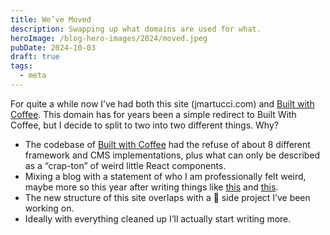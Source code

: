 ```yaml
---
title: We’ve Moved
description: Swapping up what domains are used for what.
heroImage: /blog-hero-images/2024/moved.jpeg
pubDate: 2024-10-03
draft: true
tags:
  - meta
---
```


For quite a while now I’ve had both this site (jmartucci.com) and [Built with Coffee](https://builtwith.coffee). This domain has for years been a simple redirect to Built With Coffee, but I decide to split to two into two different things. Why?
- The codebase of [Built with Coffee](https://builtwith.coffee) had the refuse of about 8 different framework and CMS implementations, plus what can only be described as a “crap-ton” of weird little React components.
- Mixing a blog with a statement of who I am professionally felt weird, maybe more so this year after writing things like [this](https://jmartucci.com/blog/2024/doom-or-the-market-for-web-developers-in-2024/) and [this](https://jmartucci.com/blog/2023-gets-an-a/).
- The new structure of this site overlaps with a 🤫 side project I’ve been working on.
- Ideally with everything cleaned up I’ll actually start writing more.